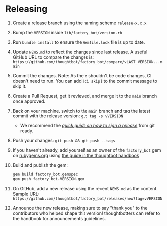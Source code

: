 # Releasing

1. Create a release branch using the naming scheme `release-x.x.x`
2. Bump the `VERSION` inside `lib/factory_bot/version.rb`
3. Run `bundle install` to ensure the `Gemfile.lock` file is up to date.
4. Update `NEWS.md` to reflect the changes since last release.
   A useful GitHub URL to compare the changes is:
   `https://github.com/thoughtbot/factory_bot/compare/vLAST_VERSION...main`
5. Commit the changes.
   Note: As there shouldn't be code changes, CI doesn't need to run.
   You can add `[ci skip]` to the commit message to skip it.
6. Create a Pull Request, get it reviewed, and merge it to the `main` branch once approved.
7. Back on your machine, switch to the `main` branch and tag the latest commit with the release version: `git tag -s vVERSION`
    - We recommend the [_quick guide on how to sign a release_] from git ready.
8. Push your changes: `git push && git push --tags`
9. If you haven't already, add yourself as an owner of the `factory_bot` gem on [rubygems.org](https://rubygems.org/) using [the guide in the thoughtbot handbook](https://github.com/thoughtbot/handbook/blob/main/operations/services/rubygems.md#managing-rubygems)
10. Build and publish the gem:

    ```bash
    gem build factory_bot.gemspec
    gem push factory_bot-VERSION.gem
    ```

11. On GitHub, add a new release using the recent `NEWS.md` as the content. Sample
    URL: `https://github.com/thoughtbot/factory_bot/releases/new?tag=vVERSION`
12. Announce the new release, making sure to say "thank you" to the contributors who helped shape this version!
    thoughtbotters can refer to the handbook for announcements guidelines.

[_quick guide on how to sign a release_]: http://gitready.com/advanced/2014/11/02/gpg-sign-releases.html
